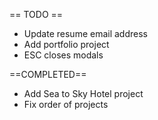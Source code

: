 == TODO ==
- Update resume email address
- Add portfolio project
- ESC closes modals

==COMPLETED==
- Add Sea to Sky Hotel project
- Fix order of projects